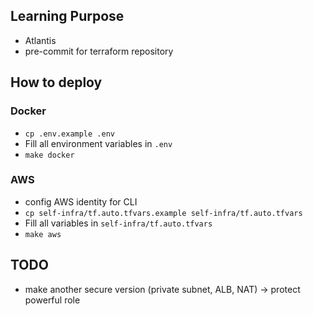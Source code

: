 ## Learning Purpose

- Atlantis
- pre-commit for terraform repository

## How to deploy

### Docker

- `cp .env.example .env`
- Fill all environment variables in `.env`
- `make docker`

### AWS

- config AWS identity for CLI
- `cp self-infra/tf.auto.tfvars.example self-infra/tf.auto.tfvars`
- Fill all variables in `self-infra/tf.auto.tfvars`
- `make aws`

## TODO

- make another secure version (private subnet, ALB, NAT) -> protect powerful role
